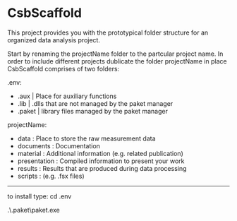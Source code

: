 # CsbScaffold

This project provides you with the prototypical folder structure for an organized data analysis project.

Start by renaming the projectName folder to the partcular project name.
In order to include different projects dublicate the folder projectName in place 
CsbScaffold comprises of two folders:  

.env:
* .aux        | Place for auxiliary functions
* .lib        | .dlls that are not managed by the paket manager
* .paket      | library files managed by the paket manager


projectName:
* data         : Place to store the raw measurement data
* documents    : Documentation  
* material     : Additional information (e.g. related publication)
* presentation : Compiled information to present your work 
* results      : Results that are produced during data processing
* scripts      : (e.g. .fsx files)

_______________
to install type:
cd .env

.\\.paket\paket.exe
